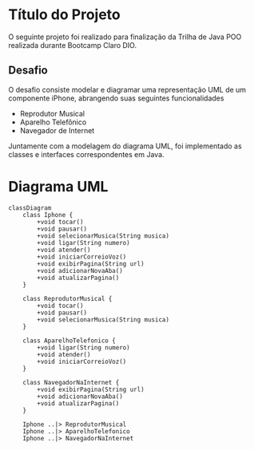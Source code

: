 
# Título do Projeto

O seguinte projeto foi realizado para finalização da Trilha de Java POO realizada durante Bootcamp Claro DIO.

## Desafio

O desafio consiste modelar e diagramar uma representação UML de um componente iPhone, abrangendo suas seguintes funcionalidades

- Reprodutor Musical
- Aparelho Telefônico
- Navegador de Internet

Juntamente com a modelagem do diagrama UML, foi implementado as classes e interfaces correspondentes em Java.


# Diagrama UML

```mermaid
classDiagram
    class Iphone {
        +void tocar()
        +void pausar()
        +void selecionarMusica(String musica)
        +void ligar(String numero)
        +void atender()
        +void iniciarCorreioVoz()
        +void exibirPagina(String url)
        +void adicionarNovaAba()
        +void atualizarPagina()
    }

    class ReprodutorMusical {
        +void tocar()
        +void pausar()
        +void selecionarMusica(String musica)
    }

    class AparelhoTelefonico {
        +void ligar(String numero)
        +void atender()
        +void iniciarCorreioVoz()
    }

    class NavegadorNaInternet {
        +void exibirPagina(String url)
        +void adicionarNovaAba()
        +void atualizarPagina()
    }

    Iphone ..|> ReprodutorMusical
    Iphone ..|> AparelhoTelefonico
    Iphone ..|> NavegadorNaInternet
